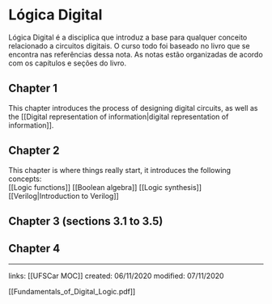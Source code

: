 # Lógica Digital
Lógica Digital é a disciplica que introduz a base para qualquer conceito relacionado a circuitos digitais. O curso todo foi baseado no livro que se encontra nas referências dessa nota. As notas estão organizadas de acordo com os capítulos e seções do livro.

## Chapter 1
This chapter introduces the process of designing digital circuits, as well as the [[Digital representation of information|digital representation of information]].

## Chapter 2
This chapter is where things really start, it introduces the following concepts:  
[[Logic functions]] 
[[Boolean algebra]]
[[Logic synthesis]]
[[Verilog|Introduction to Verilog]]

## Chapter 3 (sections 3.1 to 3.5)

## Chapter 4 

---

links: [[UFSCar MOC]]
created: 06/11/2020
modified: 07/11/2020

[[Fundamentals_of_Digital_Logic.pdf]]